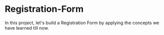 # Registration-Form
In this project, let's build a Registration Form by applying the concepts we have learned till now.
